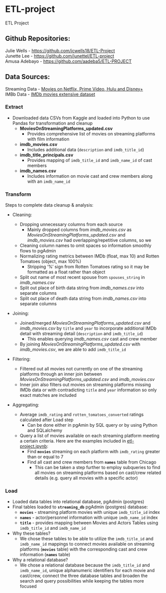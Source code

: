 # ETL-project
ETL Project

## Github Repositories:
Julie Wells - https://github.com/jcwells18/ETL-Project \
Junette Lee - https://github.com/junettel/ETL-project \
Amusa Adebayo - https://github.com/aadeba5/ETL-PROJECT


## Data Sources:
Streaming Data - [Movies on Netflix, Prime Video, Hulu and Disney+](https://www.kaggle.com/ruchi798/movies-on-netflix-prime-video-hulu-and-disney) \
IMBb Data - [IMDb movies extensive dataset](https://www.kaggle.com/stefanoleone992/imdb-extensive-dataset)


### Extract
* Downloaded data CSVs from Kaggle and loaded into Python to use Pandas for transformation and cleanup
  * **MoviesOnStreamingPlatforms_updated.csv**
    * Provides comprehensive list of movies on streaming platforms with film information
  * **imdb_movies.csv**
    * Includes additional data (`description` and `imdb_title_id`)
  * **imdb_title_principals.csv** 
    * Provides mapping of `imdb_title_id` and `imdb_name_id` of cast members
  * **imdb_names.csv**
    * Includes information on movie cast and crew members along with an `imdb_name_id`

### Transform
Steps to complete data cleanup & analysis:
  * Cleaning:
    * Dropping unnecessary columns from each source
      * Mainly dropped columns from *imdb_movies.csv* as *MoviesOnStreamingPlatforms_updated.csv* and *imdb_movies.csv* had overlapping/repetitive columns, so we 
    * Cleaning column names to omit spaces so information smoothly flows to pgAdmin
    * Normalizing rating metrics between IMDb (float, max 10) and Rotten Tomatoes (object, max 100%)
      * Stripping ‘%’ sign from Rotten Tomatoes rating so it may be formatted as a float rather than object
    * Split out name of most recent spouse from `spouses_string` in *imdb_names.csv*
    * Split out place of birth data string from *imdb_names.csv* into separate columns
    * Split out place of death data string from *imdb_names.csv* into separate columns

  * Joining: 
    * Joined/merged *MoviesOnStreamingPlatforms_updated.csv* and *imdb_movies.csv* by `title` and `year` to incorporate additional IMDb detail with streaming detail (`description` and `imdb_title_id`)
      * This enables querying *imdb_names.csv* cast and crew member 
    * By joining *MoviesOnStreamingPlatforms_updated.csv* with *imdb_movies.csv*, we are able to add `imdb_title_id`

  * Filtering: 
    * Filtered out all movies not currently on one of the streaming platforms through an inner join between *MoviesOnStreamingPlatforms_updated.csv* and *imdb_movies.csv*
    * Inner join also filters out movies on streaming platforms missing IMDb data or with contradicting `title` and `year` information so only exact matches are included

  * Aggregating: 
    * Average `imdb_rating` and `rotten_tomatoes_converted` ratings calculated after Load step
      * Can be done either in pgAmin by SQL query or by using Python and SQLalchemy
    * Query a list of movies available on each streaming platform meeting a certain criteria. Here are the examples included in [etl-project.ipynb](etl-project.ipynb):
      * Find **`movies`** streaming on each platform with `imdb_rating` greater than or equal to 7
      * Find all cast and crew members from **`names`** table from Chicago
        * This can be taken a step further to employ subqueries to find all movies on streaming platforms based on cast/crew related details (e.g. query all movies with a specific actor)

### Load
* Loaded data tables into relational database, pgAdmin (postgres)
* Final tables loaded to **`streaming_db`** pgAdmin (postgres) database:
  * **`movies`** - streaming platform movies with unique `imdb_title_id` index
  * **`names`** - actor/personnel information with unique `imdb_name_id` index
  * **`title`** - provides mapping between Movies and Actors Tables using `imdb_title_id` and `imdb_name_id`
* Why these tables?
  * We chose these tables to be able to utilize the `imdb_title_id` and `imdb_name_id` mappings to connect movies available on streaming platforms (**`movies`** table) with the corresponding cast and crew information (**`names`** table)
* Why a relational database?
  * We chose a relational database because the `imdb_title_id` and `imdb_name_id`, unique alphanumeric identifiers for each movie and cast/crew, connect the three database tables and broaden the search and query possibilities while keeping the tables more focused